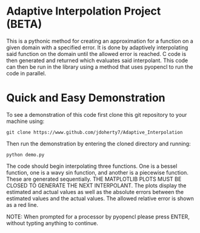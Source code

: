 # Adaptive Interpolation Project (BETA)
This is a pythonic method for creating an approximation for a function
on a given domain with a specified error. It is done by adaptively interpolating
said function on the domain until the allowed error is reached. C code is then
generated and returned which evaluates said interpolant. This code can then be
run in the library using a method that uses pyopencl to run the code in parallel.


# Quick and Easy Demonstration

To see a demonstration of this code first clone this git repository to
your machine using:

```
git clone https://www.github.com/jdoherty7/Adaptive_Interpolation
```

Then run the demonstration by entering the cloned directory and running:

```
python demo.py
```

The code should begin interpolating three functions. One is a bessel function,
one is a wavy sin function, and another is a piecewise function. These are 
generated sequentially. THE MATPLOTLIB PLOTS MUST BE CLOSED TO GENERATE THE NEXT
INTERPOLANT. The plots display the estimated and actual
values as well as the absolute errors between the estimated values and the
actual values. The allowed relative error is shown as a red line.

NOTE: When prompted for a processor by pyopencl please press ENTER,
without typting anything to continue.

